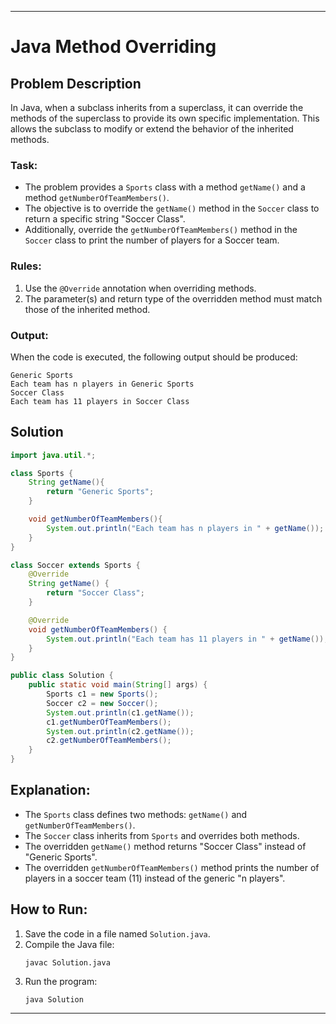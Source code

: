 
---

# Java Method Overriding

## Problem Description

In Java, when a subclass inherits from a superclass, it can override the methods of the superclass to provide its own specific implementation. This allows the subclass to modify or extend the behavior of the inherited methods.

### Task:
- The problem provides a `Sports` class with a method `getName()` and a method `getNumberOfTeamMembers()`.
- The objective is to override the `getName()` method in the `Soccer` class to return a specific string "Soccer Class".
- Additionally, override the `getNumberOfTeamMembers()` method in the `Soccer` class to print the number of players for a Soccer team.

### Rules:
1. Use the `@Override` annotation when overriding methods.
2. The parameter(s) and return type of the overridden method must match those of the inherited method.

### Output:

When the code is executed, the following output should be produced:

```
Generic Sports
Each team has n players in Generic Sports
Soccer Class
Each team has 11 players in Soccer Class
```

## Solution

```java
import java.util.*;

class Sports {
    String getName(){
        return "Generic Sports";
    }

    void getNumberOfTeamMembers(){
        System.out.println("Each team has n players in " + getName());
    }
}

class Soccer extends Sports {
    @Override
    String getName() {
        return "Soccer Class";
    }

    @Override
    void getNumberOfTeamMembers() {
        System.out.println("Each team has 11 players in " + getName());
    }
}

public class Solution {
    public static void main(String[] args) {
        Sports c1 = new Sports();
        Soccer c2 = new Soccer();
        System.out.println(c1.getName());
        c1.getNumberOfTeamMembers();
        System.out.println(c2.getName());
        c2.getNumberOfTeamMembers();
    }
}
```

## Explanation:

- The `Sports` class defines two methods: `getName()` and `getNumberOfTeamMembers()`.
- The `Soccer` class inherits from `Sports` and overrides both methods.
- The overridden `getName()` method returns "Soccer Class" instead of "Generic Sports".
- The overridden `getNumberOfTeamMembers()` method prints the number of players in a soccer team (11) instead of the generic "n players".

## How to Run:

1. Save the code in a file named `Solution.java`.
2. Compile the Java file:
   ```
   javac Solution.java
   ```
3. Run the program:
   ```
   java Solution
   ```

---

